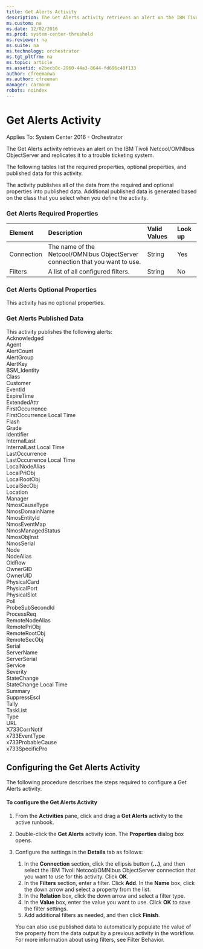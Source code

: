 ```yaml
---
title: Get Alerts Activity
description: The Get Alerts activity retrieves an alert on the IBM Tivoli Netcool/OMNIbus ObjectServer and replicates it to a trouble ticketing system.
ms.custom: na
ms.date: 12/02/2016
ms.prod: system-center-threshold
ms.reviewer: na
ms.suite: na
ms.technology: orchestrator
ms.tgt_pltfrm: na
ms.topic: article
ms.assetid: e2becb8c-2960-44a3-8644-fd696c48f133
author: cfreemanwa
ms.author: cfreeman
manager: carmonm
robots: noindex
---
```

# Get Alerts Activity

Applies To: System Center 2016 - Orchestrator

The Get Alerts activity retrieves an alert on the IBM Tivoli Netcool/OMNIbus ObjectServer and replicates it to a trouble ticketing system.

The following tables list the required properties, optional properties, and published data for this activity.

The activity publishes all of the data from the required and optional properties into published data. Additional published data is generated based on the class that you select when you define the activity.

### Get Alerts Required Properties

| Element   | Description   | Valid Values | Look up |
|:---|:---|:---|:---|
| Connection | The name of the Netcool/OMNIbus ObjectServer connection that you want to use. | String   | Yes   |
| Filters   | A list of all configured filters.   | String   | No   |

### Get Alerts Optional Properties
This activity has no optional properties.

### Get Alerts Published Data
This activity publishes the following alerts:<br>Acknowledged<br>Agent<br>AlertCount<br>AlertGroup<br>AlertKey<br>BSM\_Identity<br>Class<br>Customer<br>EventId<br>ExpireTime<br>ExtendedAttr<br>FirstOccurrence<br>FirstOccurrence Local Time<br>Flash<br>Grade<br>Identifier<br>InternalLast<br>InternalLast Local Time<br>LastOccurrence<br>LastOccurrence Local Time<br>LocalNodeAlias<br>LocalPriObj<br>LocalRootObj<br>LocalSecObj<br>Location<br>Manager<br>NmosCauseType<br>NmosDomainName<br>NmosEntityId<br>NmosEventMap<br>NmosManagedStatus<br>NmosObjInst<br>NmosSerial<br>Node<br>NodeAlias<br>OldRow<br>OwnerGID<br>OwnerUID<br>PhysicalCard<br>PhysicalPort<br>PhysicalSlot<br>Poll<br>ProbeSubSecondId<br>ProcessReq<br>RemoteNodeAlias<br>RemotePriObj<br>RemoteRootObj<br>RemoteSecObj<br>Serial<br>ServerName<br>ServerSerial<br>Service<br>Severity<br>StateChange<br>StateChange Local Time<br>Summary<br>SuppressEscl<br>Tally<br>TaskList<br>Type<br>URL<br>X733CorrNotif<br>x733EventType<br>x733ProbableCause<br>x733SpecificPro

## Configuring the Get Alerts Activity

The following procedure describes the steps required to configure a Get Alerts activity.

#### To configure the Get Alerts Activity

1.  From the **Activities** pane, click and drag a **Get Alerts** activity to the active runbook.

2.  Double-click the **Get Alerts** activity icon. The **Properties** dialog box opens.

3.  Configure the settings in the **Details** tab as follows:

    1.  In the **Connection** section, click the ellipsis button **(...)**, and then select the IBM Tivoli Netcool/OMNIbus ObjectServer connection that you want to use for this activity. Click **OK**.
    2.  In the **Filters** section, enter a filter. Click **Add**. In the **Name** box, click the down arrow and select a property from the list.
    3.  In the **Relation** box, click the down arrow and select a filter type.
    4.  In the **Value** box, enter the value you want to use. Click **OK** to save the filter settings.
    5.  Add additional filters as needed, and then click **Finish**.

    You can also use published data to automatically populate the value of the property from the data output by a previous activity in the workflow. <br>For more information about using filters, see Filter Behavior.
